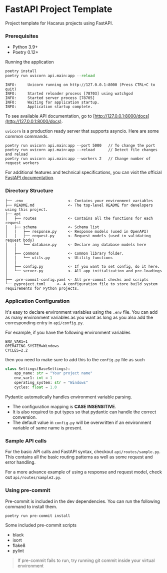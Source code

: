 # FastAPI Project Template

Project template for Hacarus projects using FastAPI.

### Prerequisites
- Python 3.9+
- Poetry 0.12+

Running the application

```python
poetry install
poetry run uvicorn api.main:app --reload
```
```shell script
INFO:     Uvicorn running on http://127.0.0.1:8000 (Press CTRL+C to quit)
INFO:     Started reloader process [78703] using watchgod
INFO:     Started server process [78705]
INFO:     Waiting for application startup.
INFO:     Application startup complete.
```

To see available API documentation, go to [http://127.0.0.1:8000/docs](http://127.0.0.1:8000/docs).

`uvicorn` is a production ready server that supports asyncio. Here are some common commands.

```shell script
poetry run uvicorn api.main:app --port 5000   // To change the port
poetry run uvicorn api.main:app --reload      // Detect file changes and reload
poetry run uvicorn api.main:app --workers 2   // Change number of request workers
```

For additional features and technical specifications, you can visit the official [FastAPI documentation](https://fastapi.tiangolo.com/tutorial/first-steps/).

### Directory Structure

    ├── .env                    <- Contains your environment variables
    ├── README.md               <- The top-level README for developers using this project.
    ├── api
    │   ├── routes              <- Contains all the functions for each request
    │   ├── schema              <- Schema list
    │   |   ├── response.py     <- Response models (used in OpenAPI)
    │   |   ├── request.py      <- Request models (used in validating request body)
    │   |   └── database.py     <- Declare any database models here
    │   |
    │   ├── commons             <- Common library folder.
    │   |   └── utils.py        <- Utility functions
    │   |
    │   ├── config.py           <- If you want to set config, do it here.
    │   └── server.py           <- All app initialization and pre-loadings
    │
    ├── .pre-commit-config.yaml <- All pre-commit checks and scripts
    └── pyproject.toml     <- A configuration file to store build system requirements for Python projects.

 ### Application Configuration

 It's easy to declare environment variables using the `.env` file.
 You can add as many environment variables as you want as long as you also add the corresponding entry in `api/config.py`.

For example, if you have the following environment variables

 ```shell script
ENV_VAR1=1
OPERATING_SYSTEM=Windows
CYCLES=2.2
```

then you need to make sure to add this to the `config.py` file as such

```python
class Settings(BaseSettings):
    app_name: str = "Your project name"
    env_var1: int = 1
    operating_system: str = "Windows"
    cycles: float = 1.0
```

Pydantic automatically handles environment variable parsing.

- The configuration mapping is **CASE INSENSITIVE**.
- It is also required to put types so that pydantic can handle the correct conversion.
- The default value in `config.py` will be overwritten if an environment variable of same name is present.

### Sample API calls

For the basic API calls and FastAPI syntax, checkout `api/routes/sample.py`. This contains all the basic routing patterns as well as some request and error handling.

For a more advance example of using a response and request model, check out `api/routes/sample2.py`.


### Using pre-commit

Pre-commit is included in the dev dependencies. You can run the following command to install them.

```shell
poetry run pre-commit install
```

Some included pre-commit scripts
- black
- isort
- flake8
- pylint

> If pre-commit fails to run, try running git commit inside your virtual environment
